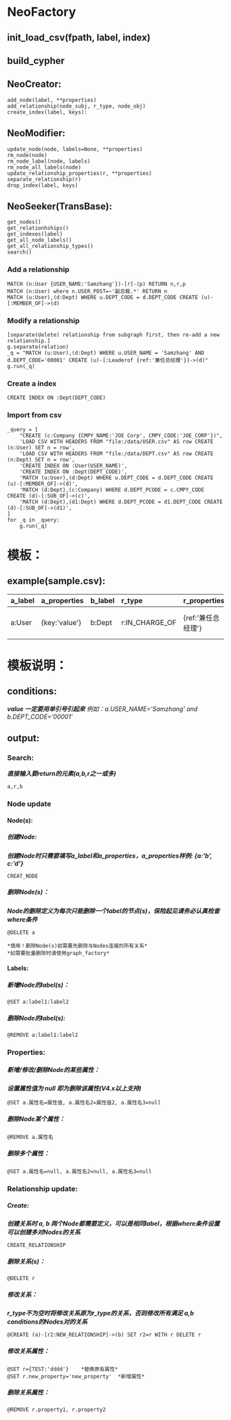 # NeoFactory

## init_load_csv(fpath, label, index)
## build_cypher
## NeoCreator:
    add_node(label, **properties)
    add_relationship(node_subj, r_type, node_obj)
    create_index(label, keys):

## NeoModifier:
    update_node(node, labels=None, **properties)
    rm_node(node)
    rm_node_label(node, labels)
    rm_node_all_labels(node)
    update_relationship_properties(r, **properties)
    separate_relationship(r)
    drop_index(label, keys)

## NeoSeeker(TransBase):
    get_nodes()
    get_relationhships()
    get_indexes(label)
    get_all_node_labels()
    get_all_relationship_types()
    search()


### Add a relationship
	MATCH (n:User {USER_NAME:'Samzhang'})-[r]-(p) RETURN n,r,p
	MATCH (n:User) where n.USER_POST=~'副总裁.*' RETURN n
	MATCH (u:User),(d:Dept) WHERE u.DEPT_CODE = d.DEPT_CODE CREATE (u)-[:MEMBER_OF]->(d)

### Modify a relationship
	[separate(delete) relationship from subgraph first, then re-add a new relationship.]
	g.separate(relation)
	_q = "MATCH (u:User),(d:Dept) WHERE u.USER_NAME = 'Samzhang' AND d.DEPT_CODE='00001' CREATE (u)-[:Leaderof {ref:'兼任总经理'}]->(d)"
	g.run(_q)

### Create a index
	CREATE INDEX ON :Dept(DEPT_CODE)

### Import from csv
	_query = [
	    "CREATE (c:Company {CMPY_NAME:'JOE Corp', CMPY_CODE:'JOE_CORP'})",
	    'LOAD CSV WITH HEADERS FROM "file:/data/USER.csv" AS row CREATE (n:User) SET n = row',
	    'LOAD CSV WITH HEADERS FROM "file:/data/DEPT.csv" AS row CREATE (n:Dept) SET n = row',
	    'CREATE INDEX ON :User(USER_NAME)',
	    'CREATE INDEX ON :Dept(DEPT_CODE)',
	    'MATCH (u:User),(d:Dept) WHERE u.DEPT_CODE = d.DEPT_CODE CREATE (u)-[:MEMBER_OF]->(d)',
	    'MATCH (d:Dept),(c:Company) WHERE d.DEPT_PCODE = c.CMPY_CODE CREATE (d)-[:SUB_OF]->(c)',
	    'MATCH (d:Dept),(d1:Dept) WHERE d.DEPT_PCODE = d1.DEPT_CODE CREATE (d)-[:SUB_OF]->(d1)',
	]
	for _q in _query:
	    g.run(_q)

# 模板：
## example(sample.csv):
a_label|a_properties|b_label|r_type|r_properties|conditions|output
-|:-|:-|:-|:-|:-|-:
a:User|{key:'value'}|b:Dept|r:IN_CHARGE_OF|{ref:'兼任总经理'}|a.key=value and b.key=value|output参考模板说明

# 模板说明：
## conditions:
***value 一定要用单引号引起来***
*例如：a.USER_NAME='Samzhang' and b.DEPT_CODE='00001'*

## output:
### Search:
***直接输入要return的元素(a,b,r之一或多)***
```
a,r,b
```

### Node update
#### Node(s):
##### 创建Node:
***创建Node时只需要填写a_label和a_properties，a_properties样例: {a:'b', c:'d'}***
```
CREAT_NODE
```

##### 删除Node(s)：
***Node的删除定义为每次只能删除一个label的节点(s)，保险起见请务必认真检查where条件***
```
@DELETE a

*慎用！删除Node(s)前需要先删除与Nodes连接的所有关系*
*如需要批量删除时请使用graph_factory*
```

#### Labels:
##### 新增Node的label(s)：
```
@SET a:label1:label2
```

##### 删除Node的label(s):
```
@REMOVE a:label1:label2
```

### Properties:
##### 新增/修改/删除Node的某些属性：
***设置属性值为 null 即为删除该属性(V4.x以上支持)***
```
@SET a.属性名=属性值, a.属性名2=属性值2, a.属性名3=null
```

##### 删除Node某个属性：
```
@REMOVE a.属性名
```

##### 删除多个属性：
```
@SET a.属性名=null, a.属性名2=null, a.属性名3=null
```

### Relationship update:
##### Create:
***创建关系时 a, b 两个Node都需要定义，可以是相同label，根据where条件设置可以创建多对Nodes的关系***
```
CREATE_RELATIONSHIP
```

##### 删除关系(s)：
```
@DELETE r
```

##### 修改关系：
***r_type不为空时将修改关系原为r_type的关系，否则修改所有满足 a,b conditions的Nodes对的关系***
```
@CREATE (a)-[r2:NEW_RELATIONSHIP]->(b) SET r2=r WITH r DELETE r
```

##### 修改关系属性：
```
@SET r={TEST:'dddd'}	*替换原有属性*
@SET r.new_property='new_property'	*新增属性*
```

##### 删除关系属性：
```
@REMOVE r.property1, r.property2
```

